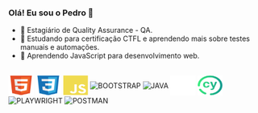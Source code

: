 ### Olá! Eu sou o Pedro 👋

- 🌱 Estagiário de Quality Assurance - QA.
- 🌱 Estudando para certificação CTFL e aprendendo mais sobre testes manuais e automações.
- 🌱 Aprendendo JavaScript para desenvolvimento web.

<div style="display: inline_block"><br>
  <img align= "center" alt="HTML" height="40" width="50" src="https://raw.githubusercontent.com/devicons/devicon/master/icons/html5/html5-original.svg">
  <img align= "center" alt="CSS" height="40" width="50" src="https://raw.githubusercontent.com/devicons/devicon/master/icons/css3/css3-original.svg">
  <img align= "center" alt="JAVASCRIPT" height="40" width="50" src="https://raw.githubusercontent.com/devicons/devicon/master/icons/javascript/javascript-plain.svg">
  <img align= "center" alt="BOOTSTRAP" height="40" width="50" src="https://cdn.jsdelivr.net/gh/devicons/devicon/icons/bootstrap/bootstrap-original.svg">
  <img align= "center" alt="JAVA" height="40" width="50" src="https://cdn.jsdelivr.net/gh/devicons/devicon@latest/icons/java/java-original.svg" />
  
  <img align= "center" alt="ROBOT FRAMEWORK" height="40" width="50" src = "simple-icons--robotframework.svg" />
  <img align= "center" alt="CYPRESS" height="40" width="50" src = "cypress.svg" />
  <img align= "center" alt="PLAYWRIGHT" height="40" width="50" src="https://cdn.jsdelivr.net/gh/devicons/devicon@latest/icons/playwright/playwright-original.svg" />
  <img align= "center" alt="POSTMAN" height="40" width="50" src="https://cdn.jsdelivr.net/gh/devicons/devicon@latest/icons/postman/postman-original.svg" />
          

</div>



